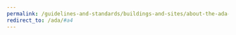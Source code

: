 ```yaml
---
permalink: /guidelines-and-standards/buildings-and-sites/about-the-ada-standards/ada-standards/chapter-4-accessible-routes/
redirect_to: /ada/#a4
---
```

